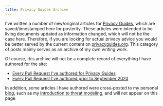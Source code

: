 ```yaml
---
title: Privacy Guides Archive
---
```

I've written a number of new/original articles for [Privacy Guides](https://www.privacyguides.org), which are saved/timestamped here for posterity. These articles were intended to be living documents updated as information changed, which will not be the case here. Therefore, if you are looking for actual privacy advice you would be better served by the current content on [privacyguides.org](https://www.privacyguides.org). This category of posts mainly serves as an archive of my own writing work.

Of course, this archive will not be a complete record of everything I have authored for the site:

- [Every Pull Request I've authored for Privacy Guides](https://github.com/privacyguides/privacyguides.org/pulls?q=is:pr+author:jonaharagon)
- [Every Pull Request I've authored prior to September 2020](https://github.com/privacytools/privacytools.io/pulls?q=is:pr+author:jonaharagon)

In addition, some articles I have authored were cross-posted to my personal [blog](/posts/), such as my [introduction to threat modeling](http://localhost:1313/posts/threat-modeling/), and will not appear on this page.
